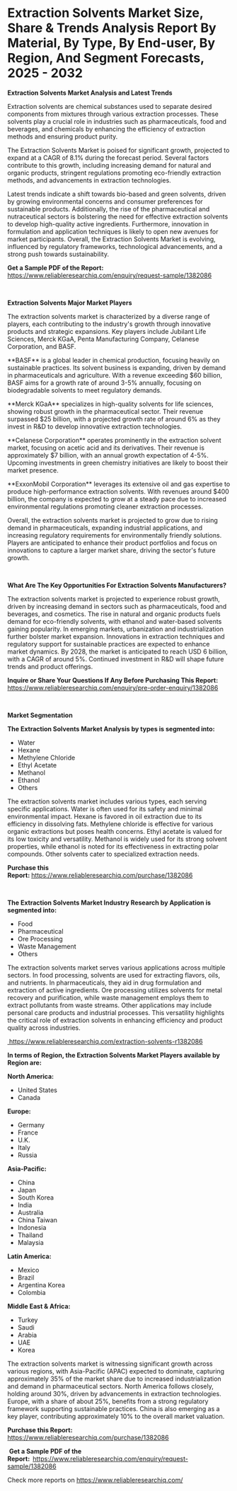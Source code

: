 <p><h1>Extraction Solvents Market Size, Share & Trends Analysis Report By Material, By Type, By End-user, By Region, And Segment Forecasts, 2025 - 2032</h1></p><p><strong>Extraction Solvents Market Analysis and Latest Trends</strong></p>
<p><p>Extraction solvents are chemical substances used to separate desired components from mixtures through various extraction processes. These solvents play a crucial role in industries such as pharmaceuticals, food and beverages, and chemicals by enhancing the efficiency of extraction methods and ensuring product purity. </p><p>The Extraction Solvents Market is poised for significant growth, projected to expand at a CAGR of 8.1% during the forecast period. Several factors contribute to this growth, including increasing demand for natural and organic products, stringent regulations promoting eco-friendly extraction methods, and advancements in extraction technologies. </p><p>Latest trends indicate a shift towards bio-based and green solvents, driven by growing environmental concerns and consumer preferences for sustainable products. Additionally, the rise of the pharmaceutical and nutraceutical sectors is bolstering the need for effective extraction solvents to develop high-quality active ingredients. Furthermore, innovation in formulation and application techniques is likely to open new avenues for market participants. Overall, the Extraction Solvents Market is evolving, influenced by regulatory frameworks, technological advancements, and a strong push towards sustainability.</p></p>
<p><strong>Get a Sample PDF of the Report:&nbsp;</strong> <a href="https://www.reliableresearchiq.com/enquiry/request-sample/1382086?utm_campaign=3452&utm_medium=2&utm_source=Github&utm_content=ia&utm_term=31032025&utm_id=extraction-solvents">https://www.reliableresearchiq.com/enquiry/request-sample/1382086</a></p>
<p>&nbsp;</p>
<p><strong>Extraction Solvents Major Market Players</strong></p>
<p><p>The extraction solvents market is characterized by a diverse range of players, each contributing to the industry's growth through innovative products and strategic expansions. Key players include Jubilant Life Sciences, Merck KGaA, Penta Manufacturing Company, Celanese Corporation, and BASF.</p><p>**BASF** is a global leader in chemical production, focusing heavily on sustainable practices. Its solvent business is expanding, driven by demand in pharmaceuticals and agriculture. With a revenue exceeding $60 billion, BASF aims for a growth rate of around 3-5% annually, focusing on biodegradable solvents to meet regulatory demands.</p><p>**Merck KGaA** specializes in high-quality solvents for life sciences, showing robust growth in the pharmaceutical sector. Their revenue surpassed $25 billion, with a projected growth rate of around 6% as they invest in R&D to develop innovative extraction technologies.</p><p>**Celanese Corporation** operates prominently in the extraction solvent market, focusing on acetic acid and its derivatives. Their revenue is approximately $7 billion, with an annual growth expectation of 4-5%. Upcoming investments in green chemistry initiatives are likely to boost their market presence.</p><p>**ExxonMobil Corporation** leverages its extensive oil and gas expertise to produce high-performance extraction solvents. With revenues around $400 billion, the company is expected to grow at a steady pace due to increased environmental regulations promoting cleaner extraction processes.</p><p>Overall, the extraction solvents market is projected to grow due to rising demand in pharmaceuticals, expanding industrial applications, and increasing regulatory requirements for environmentally friendly solutions. Players are anticipated to enhance their product portfolios and focus on innovations to capture a larger market share, driving the sector's future growth.</p></p>
<p>&nbsp;</p>
<p><strong>What Are The Key Opportunities For Extraction Solvents Manufacturers?</strong></p>
<p><p>The extraction solvents market is projected to experience robust growth, driven by increasing demand in sectors such as pharmaceuticals, food and beverages, and cosmetics. The rise in natural and organic products fuels demand for eco-friendly solvents, with ethanol and water-based solvents gaining popularity. In emerging markets, urbanization and industrialization further bolster market expansion. Innovations in extraction techniques and regulatory support for sustainable practices are expected to enhance market dynamics. By 2028, the market is anticipated to reach USD 6 billion, with a CAGR of around 5%. Continued investment in R&D will shape future trends and product offerings.</p></p>
<p><strong>Inquire or Share Your Questions If Any Before Purchasing This Report:</strong> <a href="https://www.reliableresearchiq.com/enquiry/pre-order-enquiry/1382086?utm_campaign=3452&utm_medium=2&utm_source=Github&utm_content=ia&utm_term=31032025&utm_id=extraction-solvents">https://www.reliableresearchiq.com/enquiry/pre-order-enquiry/1382086</a></p>
<p>&nbsp;</p>
<p><strong>Market Segmentation</strong></p>
<p><strong>The Extraction Solvents Market Analysis by types is segmented into:</strong></p>
<p><ul><li>Water</li><li>Hexane</li><li>Methylene Chloride</li><li>Ethyl Acetate</li><li>Methanol</li><li>Ethanol</li><li>Others</li></ul></p>
<p><p>The extraction solvents market includes various types, each serving specific applications. Water is often used for its safety and minimal environmental impact. Hexane is favored in oil extraction due to its efficiency in dissolving fats. Methylene chloride is effective for various organic extractions but poses health concerns. Ethyl acetate is valued for its low toxicity and versatility. Methanol is widely used for its strong solvent properties, while ethanol is noted for its effectiveness in extracting polar compounds. Other solvents cater to specialized extraction needs.</p></p>
<p><strong>Purchase this Report:&nbsp;</strong><a href="https://www.reliableresearchiq.com/purchase/1382086?utm_campaign=3452&utm_medium=2&utm_source=Github&utm_content=ia&utm_term=31032025&utm_id=extraction-solvents">https://www.reliableresearchiq.com/purchase/1382086</a></p>
<p>&nbsp;</p>
<p><strong>The Extraction Solvents Market Industry Research by Application is segmented into:</strong></p>
<p><ul><li>Food</li><li>Pharmaceutical</li><li>Ore Processing</li><li>Waste Management</li><li>Others</li></ul></p>
<p><p>The extraction solvents market serves various applications across multiple sectors. In food processing, solvents are used for extracting flavors, oils, and nutrients. In pharmaceuticals, they aid in drug formulation and extraction of active ingredients. Ore processing utilizes solvents for metal recovery and purification, while waste management employs them to extract pollutants from waste streams. Other applications may include personal care products and industrial processes. This versatility highlights the critical role of extraction solvents in enhancing efficiency and product quality across industries.</p></p>
<p><a href="https://www.reliableresearchiq.com/extraction-solvents-r1382086?utm_campaign=3452&utm_medium=2&utm_source=Github&utm_content=ia&utm_term=31032025&utm_id=extraction-solvents">&nbsp;https://www.reliableresearchiq.com/extraction-solvents-r1382086</a></p>
<p><strong>In terms of Region, the Extraction Solvents Market Players available by Region are:</strong></p>
<p>
    <p> <strong> North America: </strong>
        <ul>
            <li>United States</li>
            <li>Canada</li>
        </ul>
        </p> 
    <p> <strong> Europe: </strong>
        <ul>
            <li>Germany</li>
            <li>France</li>
            <li>U.K.</li>
            <li>Italy</li>
            <li>Russia</li>
        </ul>
        </p> 
    <p> <strong> Asia-Pacific: </strong>
        <ul>
            <li>China</li>
            <li>Japan</li>
            <li>South Korea</li>
            <li>India</li>
            <li>Australia</li>
            <li>China Taiwan</li>
            <li>Indonesia</li>
            <li>Thailand</li>
            <li>Malaysia</li>
        </ul>
        </p> 
    <p> <strong> Latin America: </strong>
        <ul>
            <li>Mexico</li>
            <li>Brazil</li>
            <li>Argentina Korea</li>
            <li>Colombia</li>
        </ul>
        </p> 
    <p> <strong> Middle East & Africa: </strong>
        <ul>
            <li>Turkey</li>
            <li>Saudi</li>
            <li>Arabia</li>
            <li>UAE</li>
            <li>Korea</li>
        </ul>
    </p>
    </p>
<p><p>The extraction solvents market is witnessing significant growth across various regions, with Asia-Pacific (APAC) expected to dominate, capturing approximately 35% of the market share due to increased industrialization and demand in pharmaceutical sectors. North America follows closely, holding around 30%, driven by advancements in extraction technologies. Europe, with a share of about 25%, benefits from a strong regulatory framework supporting sustainable practices. China is also emerging as a key player, contributing approximately 10% to the overall market valuation.</p></p>
<p><strong>Purchase this Report: </strong><a href="https://www.reliableresearchiq.com/purchase/1382086?utm_campaign=3452&utm_medium=2&utm_source=Github&utm_content=ia&utm_term=31032025&utm_id=extraction-solvents">https://www.reliableresearchiq.com/purchase/1382086</a></p>
<p>&nbsp;<strong>Get a Sample PDF of the Report:&nbsp;&nbsp;</strong><a href="https://www.reliableresearchiq.com/enquiry/request-sample/1382086?utm_campaign=3452&utm_medium=2&utm_source=Github&utm_content=ia&utm_term=31032025&utm_id=extraction-solvents">https://www.reliableresearchiq.com/enquiry/request-sample/1382086</a></p>
<p><strong></strong></p>
<p>Check more reports on <a href="https://www.reliableresearchiq.com/?utm_campaign=3452&utm_medium=2&utm_source=Github&utm_content=ia&utm_term=31032025&utm_id=extraction-solvents">https://www.reliableresearchiq.com/</a></p>
